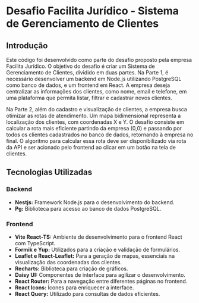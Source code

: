 # Desafio Facilita Jurídico - Sistema de Gerenciamento de Clientes

## Introdução

Este código foi desenvolvido como parte do desafio proposto pela empresa Facilita Jurídico. O objetivo do desafio é criar um Sistema de Gerenciamento de Clientes, dividido em duas partes. Na Parte 1, é necessário desenvolver um backend em Node.js utilizando PostgreSQL como banco de dados, e um frontend em React. A empresa deseja centralizar as informações dos clientes, como nome, email e telefone, em uma plataforma que permita listar, filtrar e cadastrar novos clientes.

Na Parte 2, além do cadastro e visualização de clientes, a empresa busca otimizar as rotas de atendimento. Um mapa bidimensional representa a localização dos clientes, com coordenadas X e Y. O desafio consiste em calcular a rota mais eficiente partindo da empresa (0,0) e passando por todos os clientes cadastrados no banco de dados, retornando à empresa no final. O algoritmo para calcular essa rota deve ser disponibilizado via rota da API e ser acionado pelo frontend ao clicar em um botão na tela de clientes.

## Tecnologias Utilizadas

### Backend
- **Nestjs:** Framework Node.js para o desenvolvimento do backend.
- **Pg:** Biblioteca para acesso ao banco de dados PostgreSQL.

### Frontend
- **Vite React-TS:** Ambiente de desenvolvimento para o frontend React com TypeScript.
- **Formik e Yup:** Utilizados para a criação e validação de formulários.
- **Leaflet e React-Leaflet:** Para a geração de mapas, essenciais na visualização das coordenadas dos clientes.
- **Recharts:** Biblioteca para criação de gráficos.
- **Daisy UI:** Componentes de interface para agilizar o desenvolvimento.
- **React Router:** Para a navegação entre diferentes páginas no frontend.
- **React Icons:** Ícones para enriquecer a interface.
- **React Query:** Utilizado para consultas de dados eficientes.